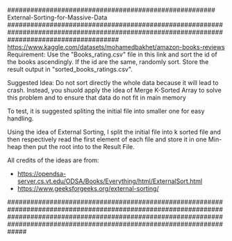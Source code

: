 ######################################################  External-Sorting-for-Massive-Data  #############################################################################################################################################
                                      https://www.kaggle.com/datasets/mohamedbakhet/amazon-books-reviews
Requirement: Use the "Books_rating.csv" file in this link and sort the id of the books ascendingly. If the id are the same, randomly sort. 
Store the result output in "sorted_books_ratings.csv".

Suggested Idea: Do not sort directly the whole data because it will lead to crash. Instead, you shuold apply the idea of Merge K-Sorted Array to solve this problem and to ensure that data do not fit in main memory

To test, it is suggested spliting the initial file into smaller one for easy handling.

Using the idea of External Sorting, I split the initial file into k sorted file and then respectively read the first element of each file and store it in one Min-heap then put the root into to the Result File.

All credits of the ideas are from:

- https://opendsa-server.cs.vt.edu/ODSA/Books/Everything/html/ExternalSort.html
- https://www.geeksforgeeks.org/external-sorting/

#####################################################################################################################################################################################################################################
